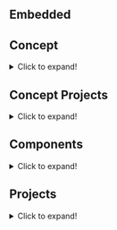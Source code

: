 ## Embedded

## Concept
<details>
<summary>Click to expand!</summary>
   
   [- INO-EEPROM](https://github.com/Dushyantsingh-ds/embedded/blob/main/Projects/INO-EEPROM.md) <br>
   
</details>   

## Concept Projects
<details>
<summary>Click to expand!</summary>
   
[- Finding I2C connected devices](https://github.com/Dushyantsingh-ds/dotnet-api/blob/main/README.md) </br>
[- I2C connect 20x4 LCD(LiquidCrystalDisplay) ](https://github.com/Dushyantsingh-ds/embedded/blob/main/Projects/I2C%20connect%2020x4%20LCD(LiquidCrystalDisplay)%20with%20Ardunio.md  )  </br>
[- I2C connect 4 Button Keypad with Ardunio]( https://github.com/Dushyantsingh-ds/embedded/blob/main/Projects/I2C%20connect%204%20Button%20Keypad%20with%20Ardunio.md )</br>
[- Serial communication with Voltage & Current Sensor ](https://github.com/Dushyantsingh-ds/embedded/blob/main/Projects/Serial%20communication%20with%20Voltage%20%26%20Current%20Sensor%20Mega%202650.md  )  </br>
[- Simple On-OFF push button with LED ]( https://github.com/Dushyantsingh-ds/embedded/blob/main/Projects/Simple%20On-OFF%20push%20button%20with%20LED.md)  </br>
 [- Single phase Square Wave Generator Up to 1MHz](https://github.com/Dushyantsingh-ds/embedded/blob/main/Projects/Square%20Wave%20Generator%20Up%20to%201MHz%20.md)</br>
  [- Using Arduino board as ISP to program ATmega328 IC without a crystal](https://github.com/Dushyantsingh-ds/embedded/blob/main/Projects/Boot%20Atmega328%20with%20ISP%20to%20program%20ATmega328%20IC%20without%20a%20crystal.md)</br>
  [- Method 2- Boot Atmega328 with ISP to program ATmega328 IC with a crystal.md](https://github.com/Dushyantsingh-ds/embedded/blob/main/Projects/Method%202-%20Boot%20Atmega328%20with%20ISP%20to%20program%20ATmega328%20IC%20with%20a%20crystal.md)</br>
 
</details>  

## Components
<details>
<summary>Click to expand!</summary>
   
### PHOTOCOUPLER/OCTOCOUPLER : Isolation
   
| Name | Pins | Input Pins | Output pins | Oprating Volts | Amps| ANODE/CATHODE/EMITTER/COLLECTOR/GATE |
| :--- | :---:|  :---:     |  :---:      |  :---:         | :---: |          :---:                      |
| TLP281 | 4  |   2        |     2       | 5 V-dc AN-CA   | 300 mah| 5-9 v-dc / EM-CL |
| TLP281-4 | 16 | 8 | 8 | 5V-dc AN-CA |  300 mah | 5-9 v-dc / EM-CL   |
   
### Driver IC: Motor Driver/ Realy Driver : 

| Name | Pins | Input Pins | Output pins | Oprating Volts | Amps| ANODE/CATHODE/EMITTER/COLLECTOR/GATE |
| :--- | :---:|  :---:     |  :---:      |  :---:         | :---: |          :---:                      |
| ULN2003 | 16  |   8       |     8       | 5 V-dc AN-CA   | 500 mah| 5-9 v-dc / EM-CL |
| ULN2803APG | 16  |   8       |     8       | 5 V-dc AN-CA   | 500 mah| 5-9 v-dc / EM-CL |

### I2C IC | Communcation IC/ IO expender 
| Name | Pins | Input Pins | Output pins | Oprating Volts | 
| :--- | :---:|  :---:     |  :---:      |  :---:         |
| PCF8574 | 16  |   8       |    4      | 5 V-dc AN-CA   |
   
   
   
</details>
   
   
## Projects
<details>
<summary>Click to expand!</summary>
  
### 1. IoT projects
   - Smart Agriculture System
   - Home Automation System.
   - Smart Garage Door 
   - Air Pollution Monitoring System
   - Smart Parking System
   - Smart Gas Leakage Detector Bot
   - Streetlight Monitoring System
   - Liquid Level Monitoring System
   - Smart Irrigation System
   - Mining Worker Safety Helmet
   - Covid face mask detection

### 2. Embedded Programming
   - Plc programming
   - HMI programming
   - Custom microcontroller circuits
   - VFD 
   - Encoders
   - wireless connectivity
   - I/O cards

### 3. Semiconductor
   - Single Phase Converter & Inverter
   - Three Phase Converter & Inverter
   - Solar Controller
   - DC controllers
   - Chargers

</details>
   
